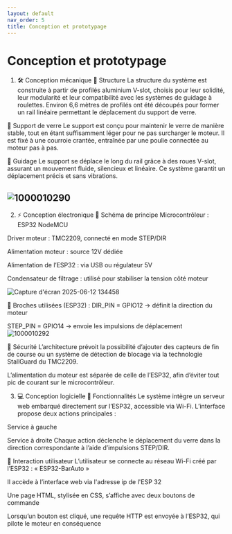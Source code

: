 ```yaml
---
layout: default
nav_order: 5
title: Conception et prototypage
---
```


# Conception et prototypage
1. 🛠️ Conception mécanique
🔹 Structure
La structure du système est construite à partir de profilés aluminium V-slot, choisis pour leur solidité, leur modularité et leur compatibilité avec les systèmes de guidage à roulettes.
Environ 6,6 mètres de profilés ont été découpés pour former un rail linéaire permettant le déplacement du support de verre.

🔹 Support de verre
Le support est conçu pour maintenir le verre de manière stable, tout en étant suffisamment léger pour ne pas surcharger le moteur. Il est fixé à une courroie crantée, entraînée par une poulie connectée au moteur pas à pas.

🔹 Guidage
Le support se déplace le long du rail grâce à des roues V-slot, assurant un mouvement fluide, silencieux et linéaire. Ce système garantit un déplacement précis et sans vibrations.

![1000010290](https://github.com/user-attachments/assets/d1181ff5-d5a9-4d55-86e6-ce348d41b22b)
---
2. ⚡ Conception électronique
🔹 Schéma de principe
Microcontrôleur : ESP32 NodeMCU

Driver moteur : TMC2209, connecté en mode STEP/DIR

Alimentation moteur : source 12V dédiée

Alimentation de l’ESP32 : via USB ou régulateur 5V

Condensateur de filtrage : utilisé pour stabiliser la tension côté moteur

![Capture d'écran 2025-06-12 134458](https://github.com/user-attachments/assets/ca00c66c-009b-499a-8ebf-0c6cd8e9b7cd)

🔹 Broches utilisées (ESP32) :
DIR_PIN = GPIO12 → définit la direction du moteur

STEP_PIN = GPIO14 → envoie les impulsions de déplacement
![1000010292](https://github.com/user-attachments/assets/e588fd2f-590b-4be2-8898-19f78f92294d)

🔹 Sécurité
L’architecture prévoit la possibilité d’ajouter des capteurs de fin de course ou un système de détection de blocage via la technologie StallGuard du TMC2209.

L’alimentation du moteur est séparée de celle de l’ESP32, afin d’éviter tout pic de courant sur le microcontrôleur.

3. 💻 Conception logicielle
🔹 Fonctionnalités
Le système intègre un serveur web embarqué directement sur l’ESP32, accessible via Wi-Fi.
L’interface propose deux actions principales :

Service à gauche

Service à droite
Chaque action déclenche le déplacement du verre dans la direction correspondante à l’aide d’impulsions STEP/DIR.

🔹 Interaction utilisateur
L’utilisateur se connecte au réseau Wi-Fi créé par l’ESP32 : « ESP32-BarAuto »

Il accède à l’interface web via l'adresse ip de l'ESP 32

Une page HTML, stylisée en CSS, s’affiche avec deux boutons de commande

Lorsqu’un bouton est cliqué, une requête HTTP est envoyée à l’ESP32, qui pilote le moteur en conséquence
